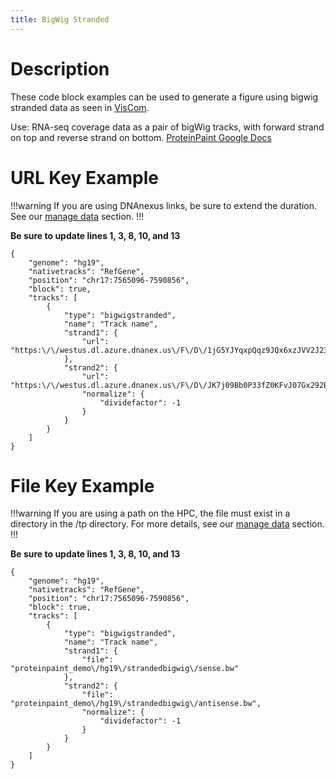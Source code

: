 ```yaml
---
title: BigWig Stranded
---
```

# Description 
These code block examples can be used to generate a figure using bigwig stranded data as seen in [VisCom](https://viz.stjude.cloud/st-jude-cloud-demo/visualization/genomepaint-stranded-bigwig-example~40).

Use:  RNA-seq coverage data as a pair of bigWig tracks, with forward strand on top and reverse strand on bottom.
[ProteinPaint Google Docs](https://docs.google.com/document/d/1ZnPZKSSajWyNISSLELMozKxrZHQbdxQkkkQFnxw6zTs/edit#heading=h.5m3g10g8lvol)

# URL Key Example

!!!warning
If you are using DNAnexus links, be sure to extend the duration. See our [manage data](https://university.stjude.cloud/docs/visualization-community/data-manage/) section.
!!!

**Be sure to update lines 1, 3, 8, 10, and 13**
```JS
{
    "genome": "hg19",
    "nativetracks": "RefGene",
    "position": "chr17:7565096-7590856",
    "block": true,
    "tracks": [
        {
            "type": "bigwigstranded",
            "name": "Track name",
            "strand1": {
                "url": "https:\/\/westus.dl.azure.dnanex.us\/F\/D\/1jG5YJYqxpQqz9JQx6xzJVV2J23p0jG5Bp9f60BJ\/sense.bw"
            },
            "strand2": {
                "url": "https:\/\/westus.dl.azure.dnanex.us\/F\/D\/JK7j09Bb0P33fZ0KFvJ07Gx292BQpXb95kZ2K87X\/antisense.bw",
                "normalize": {
                    "dividefactor": -1
                }
            }
        }
    ]
}
```

# File Key Example

!!!warning
If you are using a path on the HPC, the file must exist in a directory in the /tp directory.
For more details, see our [manage data](https://university.stjude.cloud/docs/visualization-community/data-manage/) section.
!!!

**Be sure to update lines 1, 3, 8, 10, and 13**
```JS
{
    "genome": "hg19",
    "nativetracks": "RefGene",
    "position": "chr17:7565096-7590856",
    "block": true,
    "tracks": [
        {
            "type": "bigwigstranded",
            "name": "Track name",
            "strand1": {
                "file": "proteinpaint_demo\/hg19\/strandedbigwig\/sense.bw"   
            },
            "strand2": {
                "file": "proteinpaint_demo\/hg19\/strandedbigwig\/antisense.bw",   
                "normalize": {
                    "dividefactor": -1
                }
            }
        }
    ]
}
```
